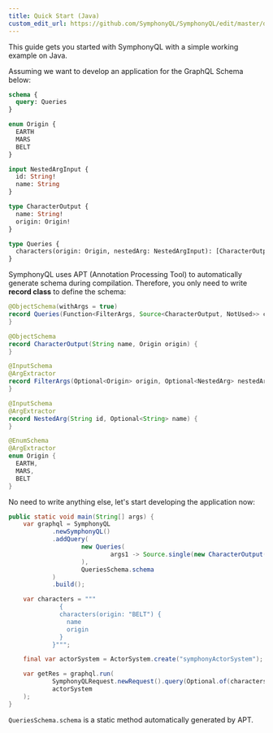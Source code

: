 ```yaml
---
title: Quick Start (Java)
custom_edit_url: https://github.com/SymphonyQL/SymphonyQL/edit/master/docs/quickstart-java.md
---
```


This guide gets you started with SymphonyQL with a simple working example on Java.

Assuming we want to develop an application for the GraphQL Schema below:
```graphql
schema {
  query: Queries
}

enum Origin {
  EARTH
  MARS
  BELT
}

input NestedArgInput {
  id: String!
  name: String
}

type CharacterOutput {
  name: String!
  origin: Origin!
}

type Queries {
  characters(origin: Origin, nestedArg: NestedArgInput): [CharacterOutput!]
}
```

SymphonyQL uses APT (Annotation Processing Tool) to automatically generate schema during compilation.
Therefore, you only need to write **record class** to define the schema:
```java
@ObjectSchema(withArgs = true)
record Queries(Function<FilterArgs, Source<CharacterOutput, NotUsed>> characters) {
}

@ObjectSchema
record CharacterOutput(String name, Origin origin) {
}

@InputSchema
@ArgExtractor
record FilterArgs(Optional<Origin> origin, Optional<NestedArg> nestedArg) {
}

@InputSchema
@ArgExtractor
record NestedArg(String id, Optional<String> name) {
}

@EnumSchema
@ArgExtractor
enum Origin {
  EARTH,
  MARS,
  BELT
}
```

No need to write anything else, let's start developing the application now:
```java
public static void main(String[] args) {
    var graphql = SymphonyQL
            .newSymphonyQL()
            .addQuery(
                    new Queries(
                            args1 -> Source.single(new CharacterOutput("hello-" + args1.origin().map(Enum::toString).get(), args1.origin().get()))
                    ),
                    QueriesSchema.schema
            )
            .build();

    var characters = """
              {
              characters(origin: "BELT") {
                name
                origin
              }
            }""";

    final var actorSystem = ActorSystem.create("symphonyActorSystem");

    var getRes = graphql.run(
            SymphonyQLRequest.newRequest().query(Optional.of(characters)).build(),
            actorSystem
    );
}
```

`QueriesSchema.schema` is a static method automatically generated by APT.
